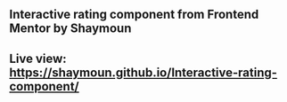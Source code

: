 ## Interactive rating component from Frontend Mentor by Shaymoun
## Live view: https://shaymoun.github.io/Interactive-rating-component/
